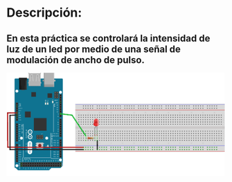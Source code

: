# Descripción:
## En esta práctica se controlará la intensidad de luz de un led por medio de una señal de modulación de ancho de pulso.
![Practica I6](https://github.com/RETBOT/Practicas-Sistemas-programables/blob/master/Unidad%201/Practica_Inicio6_IntensidadLed/Practica_Inicio6_IntensidadLed.png)
